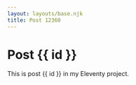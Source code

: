 ```yaml
---
layout: layouts/base.njk
title: Post 12360
---
```


# Post {{ id }}

This is post {{ id }} in my Eleventy project.

